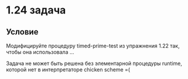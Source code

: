 # 1.24 задача

## Условие

Модифицируйте процедуру timed-prime-test из упражнения 1.22 так, чтобы она использовала …

Задача не может быть решена без элементарной процедуры runtime, которой нет в интерпретаторе chicken scheme =(
